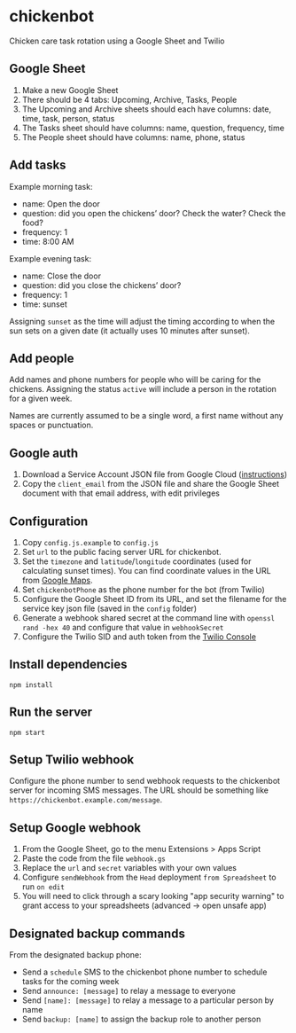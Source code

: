 # chickenbot

Chicken care task rotation using a Google Sheet and Twilio

## Google Sheet

1. Make a new Google Sheet
2. There should be 4 tabs: Upcoming, Archive, Tasks, People
3. The Upcoming and Archive sheets should each have columns: date, time, task, person, status
4. The Tasks sheet should have columns: name, question, frequency, time
5. The People sheet should have columns: name, phone, status

## Add tasks

Example morning task:

* name: Open the door
* question: did you open the chickens’ door? Check the water? Check the food?
* frequency: 1
* time: 8:00 AM

Example evening task:

* name: Close the door
* question: did you close the chickens’ door?
* frequency: 1
* time: sunset

Assigning `sunset` as the time will adjust the timing according to when the sun sets on a given date (it actually uses 10 minutes after sunset).

## Add people

Add names and phone numbers for people who will be caring for the chickens. Assigning the status `active` will include a person in the rotation for a given week.

Names are currently assumed to be a single word, a first name without any spaces or punctuation.

## Google auth

1. Download a Service Account JSON file from Google Cloud ([instructions](https://theoephraim.github.io/node-google-spreadsheet/#/getting-started/authentication))
2. Copy the `client_email` from the JSON file and share the Google Sheet document with that email address, with edit privileges

## Configuration

1. Copy `config.js.example` to `config.js`
2. Set `url` to the public facing server URL for chickenbot.
3. Set the `timezone` and `latitude`/`longitude` coordinates (used for calculating sunset times). You can find coordinate values in the URL from [Google Maps](https://maps.google.com/).
4. Set `chickenbotPhone` as the phone number for the bot (from Twilio)
5. Configure the Google Sheet ID from its URL, and set the filename for the service key json file (saved in the `config` folder)
6. Generate a webhook shared secret at the command line with `openssl rand -hex 40` and configure that value in `webhookSecret`
7. Configure the Twilio SID and auth token from the [Twilio Console](https://console.twilio.com/)

## Install dependencies

```
npm install
```

## Run the server

```
npm start
```

## Setup Twilio webhook

Configure the phone number to send webhook requests to the chickenbot server for incoming SMS messages. The URL should be something like `https://chickenbot.example.com/message`.

## Setup Google webhook

1. From the Google Sheet, go to the menu Extensions > Apps Script
2. Paste the code from the file `webhook.gs`
3. Replace the `url` and `secret` variables with your own values
4. Configure `sendWebhook` from the `Head` deployment `from Spreadsheet` to run `on edit`
5. You will need to click through a scary looking "app security warning" to grant access to your spreadsheets (advanced -> open unsafe app)

## Designated backup commands

From the designated backup phone:

* Send a `schedule` SMS to the chickenbot phone number to schedule tasks for the coming week
* Send `announce: [message]` to relay a message to everyone
* Send `[name]: [message]` to relay a message to a particular person by name
* Send `backup: [name]` to assign the backup role to another person
